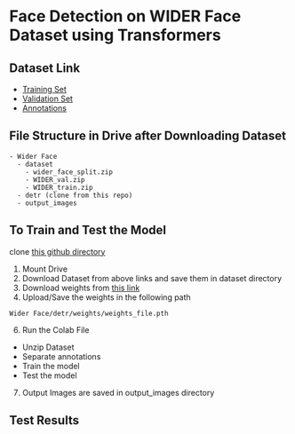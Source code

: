 # Face Detection on WIDER Face Dataset using Transformers


## Dataset Link
- [Training Set](https://drive.google.com/file/d/0B6eKvaijfFUDQUUwd21EckhUbWs/view?usp=sharing)
- [Validation Set](https://drive.google.com/file/d/0B6eKvaijfFUDd3dIRmpvSk8tLUk/view?usp=sharing)
- [Annotations](http://mmlab.ie.cuhk.edu.hk/projects/WIDERFace/support/bbx_annotation/wider_face_split.zip)

## File Structure in Drive after Downloading Dataset
```
- Wider Face
  - dataset
    - wider_face_split.zip
    - WIDER_val.zip
    - WIDER_train.zip
  - detr (clone from this repo)
  - output_images
```

## To Train and Test the Model
clone [this github directory](https://github.com/amanjain487/learning_CV/tree/main/Object%20Detection/Transformers/WIDER%20FACE%20-%20Face%20Detection)
1. Mount Drive
2. Download Dataset from above links and save them in dataset directory
3. Download weights from [this link]()
4. Upload/Save the weights in the following path
```
Wider Face/detr/weights/weights_file.pth
```
6. Run the Colab File
  - Unzip Dataset
  - Separate annotations
  - Train the model
  - Test the model
7. Output Images are saved in output_images directory

## Test Results

